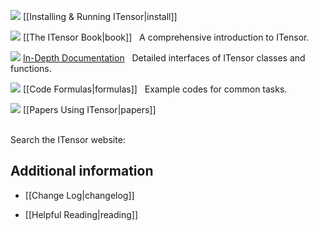 
<img src="docs/VERSION/install/icon.png" class="icon">  [[Installing & Running ITensor|install]]

<img src="docs/VERSION/book/icon.png" class="icon">   [[The ITensor Book|book]] &nbsp; A comprehensive introduction to ITensor.

<img src="docs/VERSION/classes/icon.png" class="icon">   <a href="https://itensor.github.io/ITensors.jl/dev/" target="_blank">In-Depth Documentation</a> <i style="color:#336699;" class="fa fa-external-link" aria-hidden="true"></i> &nbsp; Detailed interfaces of ITensor classes and functions.

<img src="docs/VERSION/formulas/icon.png" class="icon"> [[Code Formulas|formulas]] &nbsp; Example codes for common tasks.

<img src="docs/all/papers/icon.png" class="icon">   [[Papers Using ITensor|papers]]

<br/>
Search the ITensor website: <div><gcse:search></gcse:search></div>

## Additional information

<!-- * <img src="docs/install/icon.png" class="icon"> [[Simons 2016 Summer School|simons]] -->

* [[Change Log|changelog]]

* [[Helpful Reading|reading]]


